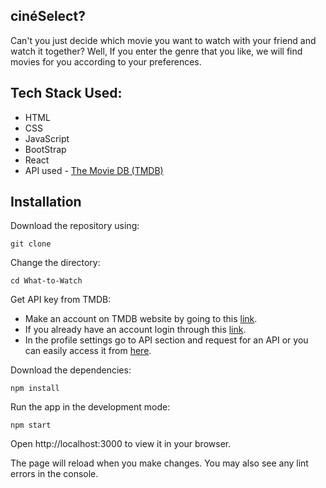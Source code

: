 ## cinéSelect?
Can't you just decide which movie you want to watch with your friend and watch it together? 
Well, If you enter the genre that you like, we will find movies for you according to your preferences.

<!-- ## Screenshots
![home](https://user-images.githubusercontent.com/84802479/199338491-5babf27b-3572-46df-8452-b781b1283f9e.png)

![genre](https://user-images.githubusercontent.com/84802479/199338514-91b04243-3d65-45e7-9f9c-78c743f9f547.png)

![movie-card](https://user-images.githubusercontent.com/84802479/199338536-d953bffe-d892-46f4-a48b-3d5c3ee8f660.png) -->

## Tech Stack Used:
* HTML
* CSS
* JavaScript
* BootStrap
* React
* API used - [The Movie DB (TMDB)](https://www.themoviedb.org/)

## Installation
Download the repository using:  
```
git clone 
```

Change the directory:  
```
cd What-to-Watch
```

Get API key from TMDB:  
* Make an account on TMDB website by going to this [link](https://www.themoviedb.org/signup).
* If you already have an account login through this [link](https://www.themoviedb.org/login).
* In the profile settings go to API section and request for an API or you can easily access it from [here](https://www.themoviedb.org/settings/api/request).

Download the dependencies:  
```
npm install
```

Run the app in the development mode:  
```
npm start
```

Open http://localhost:3000 to view it in your browser.

The page will reload when you make changes.
You may also see any lint errors in the console.
